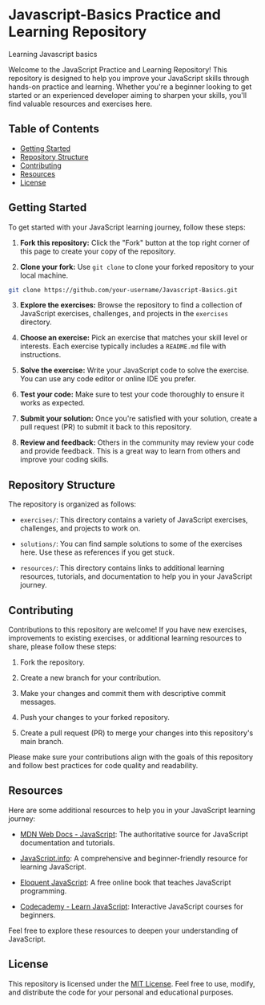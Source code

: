 # Javascript-Basics Practice and Learning Repository
Learning Javascript basics



Welcome to the JavaScript Practice and Learning Repository! This repository is designed to help you improve your JavaScript skills through hands-on practice and learning. Whether you're a beginner looking to get started or an experienced developer aiming to sharpen your skills, you'll find valuable resources and exercises here.

## Table of Contents

- [Getting Started](#getting-started)
- [Repository Structure](#repository-structure)
- [Contributing](#contributing)
- [Resources](#resources)
- [License](#license)

## Getting Started

To get started with your JavaScript learning journey, follow these steps:

1. **Fork this repository:** Click the "Fork" button at the top right corner of this page to create your copy of the repository.

2. **Clone your fork:** Use `git clone` to clone your forked repository to your local machine.

```bash
git clone https://github.com/your-username/Javascript-Basics.git
```

3. **Explore the exercises:** Browse the repository to find a collection of JavaScript exercises, challenges, and projects in the `exercises` directory.

4. **Choose an exercise:** Pick an exercise that matches your skill level or interests. Each exercise typically includes a `README.md` file with instructions.

5. **Solve the exercise:** Write your JavaScript code to solve the exercise. You can use any code editor or online IDE you prefer.

6. **Test your code:** Make sure to test your code thoroughly to ensure it works as expected.

7. **Submit your solution:** Once you're satisfied with your solution, create a pull request (PR) to submit it back to this repository.

8. **Review and feedback:** Others in the community may review your code and provide feedback. This is a great way to learn from others and improve your coding skills.

## Repository Structure

The repository is organized as follows:

- `exercises/`: This directory contains a variety of JavaScript exercises, challenges, and projects to work on.

- `solutions/`: You can find sample solutions to some of the exercises here. Use these as references if you get stuck.

- `resources/`: This directory contains links to additional learning resources, tutorials, and documentation to help you in your JavaScript journey.

## Contributing

Contributions to this repository are welcome! If you have new exercises, improvements to existing exercises, or additional learning resources to share, please follow these steps:

1. Fork the repository.

2. Create a new branch for your contribution.

3. Make your changes and commit them with descriptive commit messages.

4. Push your changes to your forked repository.

5. Create a pull request (PR) to merge your changes into this repository's main branch.

Please make sure your contributions align with the goals of this repository and follow best practices for code quality and readability.

## Resources

Here are some additional resources to help you in your JavaScript learning journey:

- [MDN Web Docs - JavaScript](https://developer.mozilla.org/en-US/docs/Web/JavaScript): The authoritative source for JavaScript documentation and tutorials.

- [JavaScript.info](https://javascript.info/): A comprehensive and beginner-friendly resource for learning JavaScript.

- [Eloquent JavaScript](https://eloquentjavascript.net/): A free online book that teaches JavaScript programming.

- [Codecademy - Learn JavaScript](https://www.codecademy.com/learn/introduction-to-javascript): Interactive JavaScript courses for beginners.

Feel free to explore these resources to deepen your understanding of JavaScript.

## License

This repository is licensed under the [MIT License](LICENSE). Feel free to use, modify, and distribute the code for your personal and educational purposes.
